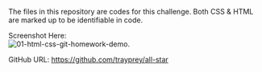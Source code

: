 The files in this repository are codes for this challenge. Both CSS & HTML are marked up to be identifiable in code.   
  
Screenshot Here:  
![01-html-css-git-homework-demo](https://user-images.githubusercontent.com/119766277/210649488-5e4d876c-bc4f-4e3a-a682-7466d3eb6fcc.png). 

    
GitHub URL: https://github.com/trayprey/all-star
